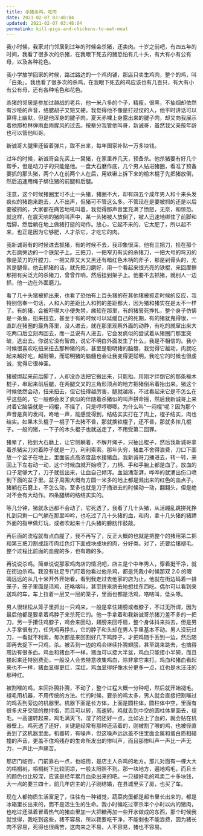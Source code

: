 ```yaml
---
title: 杀猪杀鸡，吃肉
date: 2021-02-07 03:48:04
updated: 2021-02-07 03:48:04
permalink: kill-pigs-and-chickens-to-eat-meat
---
```


我小时候，我家对门邻居到过年的时候会杀猪，还卖肉。十岁之前吧，有四五年的时间，我看了很多次的杀猪，在我眼下死去的猪恐怕有几十头，有大有小有公有母，以及各种花色。

我小学放学回家的时候，路过路边的一个鸡肉铺，那店只卖生鸡肉，整个的鸡，叫「白条」。我也看了很多次的杀鸡，在我眼下死去的鸡应该也有几百只，有大有小有公有母，还有各种毛色和花色。

杀猪的邻居是参加过越战的老兵，他一米八多的个子，精瘦，很黑，不抽烟却依然有沙哑的声音，络腮胡子又短又硬。我觉得他不像是打过仗的人，他平时讲话可以算得上幽默，但是他浑身的腱子肉，夏天赤裸上身露出来的腱子肉，却又向我展示着他那枪林弹雨血雨腥风的过去。按辈分我管他叫哥，新诚哥，虽然我父亲按年龄也可以管他叫哥。

新诚哥大腿里还留着弹片，取不出来，每年国家补贴一万多块钱。

过年的时候，新诚哥会先买上一窝猪，在家里养几天，预备杀。他杀猪要有好几个帮手，但是动刀子的只能是他。一盘大石磨作底，几个男人钻进猪圈，看准了预备要抓的那头猪，两个人在前两个人在后，用铁锹上拆下来的榆木棍子先把猪放倒，然后迅速用绳子绑住猪的前腿和后腿。

注意，这个时候猪圈里可不止一头猪，猪圈不大，却有四五个成年男人和十来头发疯似的猪跑来跑去，人不出声，但猪可不管这么多。不管现在是要被抓的还是以后要被抓的，大家都在痛苦地吼叫着，我觉得那声音里充满了愤怒，无奈，和惊恐。就这样，在震天响的猪的叫声中，某一头猪被人放倒了，被人迅速地绑住了前脚和后脚，然后躺在地上做猪打挺的动作。放心，它起不来的，它太肥了，所以起不来，也正是因为它够肥，人才杀它，才吃它的肉。

我新诚哥有的时候进去抓猪，有的时候不去，我印象很深，他有三把刀，挂在那个大石磨旁边的一个铁架子上。三把刀，一把窄刃有尖的杀猪刀，一把大号的弯刃的像是菜刀的开膛刀，一把又厚又大又黑还有暗红色木柄的斧子，那是剁骨头的，尤其是腿骨。他去抓猪的话，就先把刀磨好，用一个看起来很光亮的铁棍，来回摩擦那把有尖泛光的杀猪刀，曾曾作响，然后挂到架子上。他要不去抓猪，就别人一边抓，他一边在外面磨刀。

看了几十头猪被抓出来，也看了恐怕有上百头猪的在其他猪被抓走时候的反应，我特别信奉一句话，人和人的差距比人和狗的差距都大，因为猪和猪实在是太不一样了。有的猪，会被吓得大小便失禁，瘫软在那里，有的猪誓死挣扎，整个身子仿佛是一条鱼，扭来扭去，甚至于有的时候可以延缓自己的死期，有的猪就鬼得很，一直趴在猪圈的最角落里，没人进去，就在那里观察外面的动静，有吃的就窜出来大吃两口后立刻再回去，而一旦说有人进去，它会发疯似的尝试着从猪圈门那里突破，逃出去。你说它没有智商，说它不明白外面发生了什么，我是不相信的。我小时候很喜欢吃扭来扭去那种猪的肉，甚至是聪明猪的脑髓，我觉得它越动，肉就吃起来越好吃，越耐嚼，而聪明猪的脑髓也会让我变得更聪明，我吃它的时候也很虔诚，觉得它很神圣。

猪被绑起来前后脚了，人却没办法把它搬出来，只能抬。用刚才绊倒它的那条榆木棍子，串起来前后腿，在两腿交叉的三角形顶点的地方把猪倒吊着抬出来。猪这个时候依然会动，扭来扭去，但它扭得越厉害，腿就越疼，不过看起来它是不怎么在乎这些的，它一般都会发了疯似的伴随着杀猪似的叫声拼命摇，然后我新诚哥上来对着它脑袋就是一闷棍，不摇了，只是哼哼唧唧。为什么叫“一闷棍”呢？因为那个声音是真的发闷，咚地一声，能感觉得到，结结实实打在了肉上，棍子结实，肉也结实。如果木头棍子一棍子下去猪不昏，那就换铁棍子，还不昏，那就多摔几棍子。一般的猪，一下子的木头棍子也就送走了，不用受第二回罪。

猪晕了，抬到大石磨上，让它侧躺着，不解开绳子，只抽出棍子，然后我新诚哥拿着杀猪尖刀对着脖子就是一刀，利利索索。那年头穷，猪血不舍得浪费，刀口下面放一个盆子在地上，里面装点高浓度盐水接猪血。我新诚哥刀捅进去，转一转，来回上下左右动一动，这个时候血就开始喷了，刀柄、手和手腕上都是血了。放血的口子足够大了，刀子就拔出来，让血自己倾泻。血汹涌澎湃，哗哗的就涌出伤口喷到下面的盆子里。盆子周围大概有方圆一米多的地上都是溅出来的红色的血点子。猪躺在石磨上，不怎么动，至多也就是刀子捅进去的时候动一动，翻翻头，但是绝对不会有大动作。四条腿绑的结结实实的。

等几分钟，猪就永远都不会动了，它死透了。我看了几十头猪，从活蹦乱跳拼死挣扎到只剩一口气躺在那里呻吟，也吃过了几十头猪的血，和肉，拿十几头猪的猪蹄外面的指甲做灯玩，或者吹起来十几头猪的膀胱作鼓敲。

再后面的流程就有点血腥了，我不再写了，反正大概的也就是把整个的猪用第二把和第三把刀割成超市肉红色灯下面成块成块的肉，分好类。对了，还要给猪褪毛。整个过程比前面的血腥的多，也有趣的多。

再说说杀鸡。简单说说那家鸡肉店的情况吧，店主是个中年男人，穿着挺干净，就在街边杀鸡。我没有驻足专门盯着他看过他杀鸡，都是凭我小时候那双 2.0 的眼睛远远的从几十米开外开始看，看到我走过去他家的店为止。他就在街边码着一排笼子，笼子里面是活鸡，还咯咯叫，甚至挤来挤去地想找东西吃。偶尔可以看到来送鸡的车，车上拉着一层又一层的笼子，里面也都是活鸡，咯咯叫，低头啄。

男人很轻松从笼子里抓出一只鸡来，一般是拿住翅膀或者脖子，不过无所谓，因为最后他都是要拿着鸡脖子来杀死它的。他一手拿着和我新诚哥杀猪刀差不多的一把刀，另一手攥住鸡脖子，鸡会来回动，翅膀来回呼扇，整个身体抖来抖去，但是男人手掌很有力，任凭鸡再挣扎，它的脖子和头却在男人手里基本不动。男人没玩过刀，一看就不利索，每次都是来回割好几下鸡脖子，才把鸡随手丢到一边，然后随即再去捉下一只鸡，杀。被丢到一边的鸡会继续扑腾翅膀，甚至跳来跳去，也搞得周边有很多血。鸡血和猪血不一样，猪血可以接大半盆，鸡血只能接小半碗，而且接起来还特别费劲，一般没人会去特意收集鸡血，除非拿它来打。鸡血和猪血看起来也不一样，猪血显得更红，深红，鸡血显得好像水分更多一点，红也是水汪汪的那种红。

被割喉的鸡，来回扑腾扑腾，不动了，整个过程大概一分钟吧，然后就开始褪毛。褪毛用机器，不用传统的方法。忙的时候，要杀的鸡太多，男人就会直接把割喉过的鸡丢到旁边的机器里。机器下面是长方体，上面是圆柱体，圆柱体中空，里面有很多犬牙交错的搅拌指，而且可以转，高速转。鸡就丢到中空的圆柱体里面去，褪毛。一高速转起来，鸡毛满天飞，湿了的还好一点，比如沾上了血的，就会贴在机器壁上。鸡死透了还好，关键是经常有那种还活着的，刚被割了喉的鸡，也被径直丢到了这机器里面。机器转，有噪声，但这噪声远远盖不住里面金属和蛋白质相碰撞的声音，更盖不住鸡残存的生命所发出的惨叫声，而且那惨叫声一声比一声无力，一声比一声痛苦。

那店门临街，门前靠右一点，也临街，是店主人杀鸡的地方。那儿对面有一棵大大的梧桐树，梧桐树下比较阴凉，一般太阳照不到。那一块地方，遍地鸡毛，而且土的颜色也比较深，应该是经年累月血染出来的吧。一只褪好毛的鸡卖二十多块钱，大一点的要三四十，前几年店主的儿子刚结婚，在县城里买了房，也买了车。

现在人都物质生活富足了，往往有一种错觉，蔬菜肉蛋都是超市里长出来的，都是冰箱里长出来的，而不是活生生的生命。我小时候吃过宰杀半个小时以内的猪肉，也吃过还温着冒着热气的猪血里加一大把糖再加一些开水做成的东西，那个时候我就觉得，我吃到这些，猪不容易，所以我要吃干净，不能剩也不能浪费，因为猪长肉不容易，死得也很痛苦，这肉来之不易，人不容易，猪也不容易。